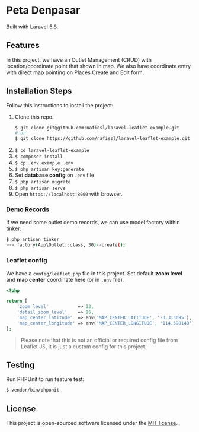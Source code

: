 # Peta Denpasar

Built with Laravel 5.8.

## Features

In this project, we have an Outlet Management (CRUD) with location/coordinate point that shown in map. We also have coordinate entry with direct map pointing on Places Create and Edit form.

## Installation Steps

Follow this instructions to install the project:

1. Clone this repo.
    ```bash
    $ git clone git@github.com:nafiesl/laravel-leaflet-example.git
    # or
    $ git clone https://github.com/nafiesl/laravel-leaflet-example.git
    ```
2. `$ cd laravel-leaflet-example`
3. `$ composer install`
4. `$ cp .env.example .env`
5. `$ php artisan key:generate`
6. Set **database config** on `.env` file
7. `$ php artisan migrate`
8. `$ php artisan serve`
10. Open `https://localhost:8000` with browser.

### Demo Records

If we need some outlet demo records, we can use model factory within tinker:

```bash
$ php artisan tinker
>>> factory(App\Outlet::class, 30)->create();
```

### Leaflet config

We have a `config/leaflet.php` file in this project. Set default **zoom level** and **map center** coordinate here (or in `.env` file).

```php
<?php

return [
    'zoom_level'           => 13,
    'detail_zoom_level'    => 16,
    'map_center_latitude'  => env('MAP_CENTER_LATITUDE', '-3.313695'),
    'map_center_longitude' => env('MAP_CENTER_LONGITUDE', '114.590148'),
];
```

> Please note that this is not an official or required config file from Leaflet JS, it is just a custom config for this project.

## Testing

Run PHPUnit to run feature test:

```bash
$ vendor/bin/phpunit
```

## License

This project is open-sourced software licensed under the [MIT license](LICENSE).
